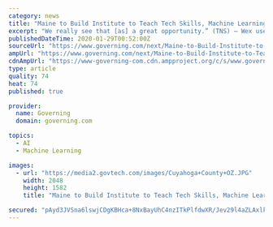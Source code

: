 ```yaml
---
category: news
title: "Maine to Build Institute to Teach Tech Skills, Machine Learning"
excerpt: "We really see that [as] a great opportunity.” (TNS) — Wex uses machine learning and artificial intelligence in its day-to-day operations. At its call centers, the payment processing firm uses speech recognition technology to route calls. When monitoring accounts for fraud risk, the company uses sophisticated data analysis built by algorithm."
publishedDateTime: 2020-01-29T00:52:00Z
sourceUrl: "https://www.governing.com/next/Maine-to-Build-Institute-to-Teach-Tech-Skills-Machine-Learning.html"
ampUrl: "https://www.governing.com/next/Maine-to-Build-Institute-to-Teach-Tech-Skills-Machine-Learning.html?AMP"
cdnAmpUrl: "https://www-governing-com.cdn.ampproject.org/c/s/www.governing.com/next/Maine-to-Build-Institute-to-Teach-Tech-Skills-Machine-Learning.html?AMP"
type: article
quality: 74
heat: 74
published: true

provider:
  name: Governing
  domain: governing.com

topics:
  - AI
  - Machine Learning

images:
  - url: "https://media2.govtech.com/images/Cuyahoga+County+OZ.JPG"
    width: 2048
    height: 1582
    title: "Maine to Build Institute to Teach Tech Skills, Machine Learning"

secured: "pAyd3JVSna6lswjCDgKBHca+8NxBayUhC4nzITkPlfdwXR/Jev29l4aZLAxlkqkVjvVQe5f68cGV+XH+Uzq/7tRpAbPPkgPwCr1d+9MFF34VnS3pCtMMQ2M8U/WBgD6SBwN4VoRebvholk3MG9ULXgKwR2MH+5obsxs2SpLRwwEXPex+25SKpklhxa1li/lsYiGRa5tKLJvIqi0khPjkFgd25ixsA5gN12dHlM6yfTlp5RNbQoiPvH29GeIx/TBoHG3PH2yEb4aoIZB2rqdp38LTGw82ob8Eu63asbNJnZOW/RkjfzK7nyi+Poljqz0+;9ngKiqSpRtekpHUaPecvew=="
---
```


